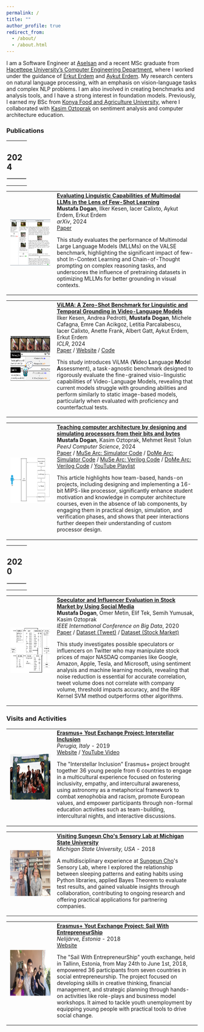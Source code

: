 ```yaml
---
permalink: /
title: ""
author_profile: true
redirect_from: 
  - /about/
  - /about.html
---
```


I am a Software Engineer at [Aselsan](https://www.aselsan.com/en) and a recent MSc graduate from [Hacettepe University’s Computer Engineering Department](https://cs.hacettepe.edu.tr/index.html), where I worked under the guidance of [Erkut Erdem](https://web.cs.hacettepe.edu.tr/~erkut/) and [Aykut Erdem](https://aykuterdem.github.io/). My research centers on natural language processing, with an emphasis on vision-language tasks and complex NLP problems. I am also involved in creating benchmarks and analysis tools, and I have a strong interest in foundation models. Previously, I earned my BSc from [Konya Food and Agriculture University](https://international.gidatarim.edu.tr/), where I collaborated with [Kasim Oztoprak](https://www.linkedin.com/in/kasim-oztoprak-b714bb190/?originalSubdomain=tr) on sentiment analysis and computer architecture education.

### **Publications**

<table style="width:100%;border:0;border-spacing:0;border-collapse:collapse;margin-right:auto;margin-left:auto;">
    <tr>
        <td style="padding:2.5%;width:100%;vertical-align:middle;border:0;">
            <h2 style="border-bottom:0px">2024</h2>
            <HR style="border-style:inset; border-width:1px;">
        </td>
    </tr>
</table>

<table style="border:0;border-spacing:0;border-collapse:collapse;">
    <tr>
        <td style="padding:10px;width:25%;vertical-align:middle;border:0;">
            <img src="images/icl_overview.png" alt="MLLM Evaluation Overview" width="160" height="120" style="border-style:none;">
        </td>
        <td style="width:75%;vertical-align:middle;border:0;">
            <a href="https://arxiv.org/abs/2407.12498">
                <span class="papertitle"><strong>Evaluating Linguistic Capabilities of Multimodal LLMs in the Lens of Few-Shot Learning</strong></span>
            </a>
            <br>
            <strong>Mustafa Dogan</strong>, Ilker Kesen, Iacer Calixto, Aykut Erdem, Erkut Erdem
            <br>
            <em>arXiv</em>, 2024
            <br>
            <a href="https://arxiv.org/abs/2407.12498">Paper</a>  
            <p>
                This study evaluates the performance of Multimodal Large Language Models (MLLMs) on the VALSE benchmark, highlighting the significant impact of few-shot In-Context Learning and Chain-of-Thought prompting on complex reasoning tasks, and underscores the influence of pretraining datasets in optimizing MLLMs for better grounding in visual contexts.
            </p>
        </td>
    </tr>
</table>

<table style="border:0;border-spacing:0;border-collapse:collapse;"> 
    <tr>
        <td style="padding:10px;width:25%;vertical-align:middle;border:0;">
            <img src="images/vilma.png" alt="ViLMA Benchmark Overview" width="160" height="120" style="border-style: none">
        </td>
        <td style="width:75%;vertical-align:middle;border:0;">
            <a href="https://cyberiada.github.io/ViLMA/" id="vilma">
                <span class="papertitle"><strong>ViLMA: A Zero-Shot Benchmark for Linguistic and Temporal Grounding in Video-Language Models</strong></span>
            </a>
        <br>
        Ilker Kesen, Andrea Pedrotti, <strong>Mustafa Dogan</strong>, Michele Cafagna, Emre Can Acikgoz, Letitia Parcalabescu, Iacer Calixto, Anette Frank, Albert Gatt, Aykut Erdem, Erkut Erdem
        <br>
        <em>ICLR</em>, 2024
        <br>
        <a href="https://arxiv.org/abs/2311.07022">Paper</a> 
        / <a href=" https://cyberiada.github.io/ViLMA/">Website</a> 
        / <a href="https://github.com/ilkerkesen/ViLMA">Code</a>
        <p>This study introduces ViLMA (<strong>Vi</strong>deo <strong>L</strong>anguage <strong>M</strong>odel <strong>A</strong>ssessment), a task-agnostic benchmark designed to rigorously evaluate the fine-grained visio-linguistic capabilities of Video-Language Models, revealing that current models struggle with grounding abilities and perform similarly to static image-based models, particularly when evaluated with proficiency and counterfactual tests.</p>
        </td>
    </tr>
</table>



<table style="border:0;border-spacing:0;border-collapse:collapse;">
    <tr>
        <td style="padding:10px;width:25%;vertical-align:middle;border:0;">
            <img src="images/cpu_overview.png" alt="Block-Diagram of a Simple CPU" width="160" height="120" style="border-style:none;">
        </td>
        <td style="width:75%;vertical-align:middle;border:0;">
            <a href="https://peerj.com/articles/cs-1818/">
                <span class="papertitle"><strong>Teaching computer architecture by designing and simulating processors from their bits and bytes</strong></span>
            </a>
            <br>
            <strong>Mustafa Dogan</strong>, Kasim Oztoprak, Mehmet Resit Tolun
            <br>
            <em>PeerJ Computer Science</em>, 2024
            <br>
            <a href="https://peerj.com/articles/cs-1818/">Paper</a>
            / <a href="https://github.com/SevcanDogramaci/Processor-Simulator">MuSe Arc: Simulator Code</a>
            / <a href="https://github.com/omer-metin/CPU16-Simulator">DoMe Arc: Simulator Code</a>
            / <a href="https://github.com/SevcanDogramaci/Processor-Verilog-Simulation">MuSe Arc: Verilog Code</a>
            / <a href="https://github.com/mustafaadogan/RISC16-Verilog">DoMe Arc: Verilog Code</a>
            / <a href="https://www.youtube.com/playlist?list=PL9PP7AO6lwHfsfOVjCUsG72CyZtLYKFtx">YouTube Playlist</a>  
            <p>
                This article highlights how team-based, hands-on projects, including designing and implementing a 16-bit MIPS-like processor, significantly enhance student motivation and knowledge in computer architecture courses, even in the absence of lab components, by engaging them in practical design, simulation, and verification phases, and shows that peer interactions further deepen their understanding of custom processor design.
            </p>
        </td>
    </tr>
</table>


<table style="width:100%;border:0;border-spacing:0;border-collapse:collapse;margin-right:auto;margin-left:auto;">
    <tr>
        <td style="padding:2.5%;width:100%;vertical-align:middle;border:0;">
            <h2  style="border-bottom:0px">2020</h2>
            <HR style="border-style:inset; border-width:1px;">
        </td>
    </tr>
</table>

<table style="border:0;border-spacing:0;border-collapse:collapse;">
    <tr>
        <td style="padding:10px;width:25%;vertical-align:middle;border:0;">
            <img src="images/stock_market_evaluation_overview.png" alt="Tweet Evaluation Overview" width="160" height="120" style="border-style:none;">
        </td>
        <td style="width:75%;vertical-align:middle;border:0;">
            <a href="https://ieeexplore.ieee.org/document/9378170">
                <span class="papertitle"><strong>Speculator and Influencer Evaluation in Stock Market by Using Social Media</strong></span>
            </a>
            <br>
            <strong>Mustafa Dogan</strong>, Omer Metin, Elif Tek, Semih Yumusak, Kasim Oztoprak
            <br>
            <em>IEEE International Conference on Big Data</em>, 2020
            <br>
            <a href="https://ieeexplore.ieee.org/document/9378170">Paper</a>  
            / <a href="https://www.kaggle.com/datasets/omermetinn/tweets-about-the-top-companies-from-2015-to-2020">Dataset (Tweet)</a> 
            / <a href="https://www.kaggle.com/datasets/omermetinn/values-of-top-nasdaq-copanies-from-2010-to-2020">Dataset (Stock Market)</a> 
            <p>
                This study investigates possible speculators or influencers on Twitter who may manipulate stock prices of major NASDAQ companies like Google, Amazon, Apple, Tesla, and Microsoft, using sentiment analysis and machine learning models, revealing that noise reduction is essential for accurate correlation, tweet volume does not correlate with company volume, threshold impacts accuracy, and the RBF Kernel SVM method outperforms other algorithms.
            </p>
        </td>
    </tr>
</table>

### **Visits and Activities**

<table style="border:0;border-spacing:0;border-collapse:collapse;">
    <tr>
        <td style="padding:10px;width:25%;vertical-align:middle;border:0;">
            <img src="images/interstellar_inclusion.jpg" width="160" height="120" style="border-style:none;">
        </td>
        <td style="width:75%;vertical-align:middle;border:0;">
            <a href="/talks/2019-10-13-italy.html">
                <span class="papertitle"><strong>Erasmus+ Yout Exchange Project: Interstellar Inclusion</strong></span>
            </a>
            <br>
            <em>Perugia, Italy</em> - 2019
            <br>
            <a href="https://associazionekora.it/2020/06/11/youth-exchange-about-inclusion-and-astronomy/">Website</a>  
            / <a href="https://youtu.be/AoApSIrVOvg">YouTube Video</a> 
            <p>
                The "Interstellar Inclusion" Erasmus+ project brought together 36 young people from 6 countries to engage in a multicultural experience focused on fostering inclusivity, empathy, and intercultural awareness, using astronomy as a metaphorical framework to combat xenophobia and racism, promote European values, and empower participants through non-formal education activities such as team-building, intercultural nights, and interactive discussions.
            </p>
        </td>
    </tr>
</table>

<table style="border:0;border-spacing:0;border-collapse:collapse;">
    <tr>
        <td style="padding:10px;width:25%;vertical-align:middle;border:0;">
            <img src="images/usa_msu.jpeg" width="160" height="120" style="border-style:none;">
        </td>
        <td style="width:75%;vertical-align:middle;border:0;">
            <a href="/talks/2018-08-15-usa.html">
                <span class="papertitle"><strong>Visiting Sungeun Cho's Sensory Lab at Michigan State University</strong></span>
            </a>
            <br>
            <em>Michigan State University, USA</em> - 2018
            <br>
            <p>
                A multidisciplinary experience at <a href="https://agriculture.auburn.edu/about/directory/faculty/sungeun-cho/">Sungeun Cho</a>'s Sensory Lab, where I explored the relationship between sleeping patterns and eating habits using Python libraries, applied Bayes Theorem to evaluate test results, and gained valuable insights through collaboration, contributing to ongoing research and offering practical applications for partnering companies.
            </p>
        </td>
    </tr>
</table>

<table style="border:0;border-spacing:0;border-collapse:collapse;">
    <tr>
        <td style="padding:10px;width:25%;vertical-align:middle;border:0;">
            <img src="images/estonia.jpeg" width="160" height="120" style="border-style:none;">
        </td>
        <td style="width:75%;vertical-align:middle;border:0;">
            <a href="/talks/2018-06-01-estonia.html">
                <span class="papertitle"><strong>Erasmus+ Yout Exchange Project: Sail With EntrepreneurShip</strong></span>
            </a>
            <br>
            <em>Nelijärve, Estonia</em> - 2018
            <br>
            <a href="https://erasmus-plus.ec.europa.eu/projects/search/details/2017-3-EE01-KA105-046776">Website</a>  
            <p>
                The "Sail With EntrepreneurShip" youth exchange, held in Tallinn, Estonia, from May 24th to June 1st, 2018, empowered 36 participants from seven countries in social entrepreneurship. The project focused on developing skills in creative thinking, financial management, and strategic planning through hands-on activities like role-plays and business model workshops. It aimed to tackle youth unemployment by equipping young people with practical tools to drive social change.
            </p>
        </td>
    </tr>
</table>
